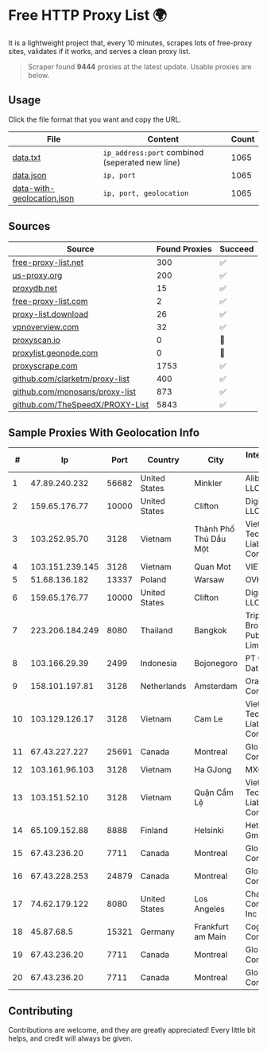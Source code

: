 
# Free HTTP Proxy List 🌍

It is a lightweight project that, every 10 minutes, scrapes lots of free-proxy sites, validates if it works, and serves a clean proxy list.


> Scraper found **9444** proxies at the latest update. Usable proxies are below.

## Usage

Click the file format that you want and copy the URL.


|File|Content|Count|
|----|-------|-----|
|[data.txt](https://raw.githubusercontent.com/themiralay/Proxy-List-World/master/data.txt)|`ip_address:port` combined (seperated new line)|1065|
|[data.json](https://raw.githubusercontent.com/themiralay/Proxy-List-World/master/data.json)|`ip, port`|1065|
|[data-with-geolocation.json](https://raw.githubusercontent.com/themiralay/Proxy-List-World/master/data-with-geolocation.json)|`ip, port, geolocation`|1065|

## Sources

|Source|Found Proxies|Succeed|
|------|-------------|-------|
|[free-proxy-list.net](https://free-proxy-list.net)|300|✅|
|[us-proxy.org](https://www.us-proxy.org)|200|✅|
|[proxydb.net](http://proxydb.net)|15|✅|
|[free-proxy-list.com](https://free-proxy-list.com/?page=&port=&type%5B%5D=http&type%5B%5D=https&up_time=0&search=Search)|2|✅|
|[proxy-list.download](https://www.proxy-list.download/HTTP)|26|✅|
|[vpnoverview.com](https://vpnoverview.com/privacy/anonymous-browsing/free-proxy-servers)|32|✅|
|[proxyscan.io](https://www.proxyscan.io)|0|🚫|
|[proxylist.geonode.com](https://proxylist.geonode.com/api/proxy-list?limit=300&page=1&sort_by=lastChecked&sort_type=desc&protocols=http,https)|0|🚫|
|[proxyscrape.com](https://api.proxyscrape.com/v2/?request=displayproxies&protocol=http&timeout=10000&country=all&ssl=all&anonymity=all)|1753|✅|
|[github.com/clarketm/proxy-list](https://raw.githubusercontent.com/clarketm/proxy-list/master/proxy-list-raw.txt)|400|✅|
|[github.com/monosans/proxy-list](https://raw.githubusercontent.com/monosans/proxy-list/main/proxies/http.txt)|873|✅|
|[github.com/TheSpeedX/PROXY-List](https://raw.githubusercontent.com/TheSpeedX/PROXY-List/master/http.txt)|5843|✅|


## Sample Proxies With Geolocation Info

|#|Ip|Port|Country|City|Internet Service Provider|
|-|--|----|-------|----|-------------------------|
|1|47.89.240.232|56682|United States|Minkler|Alibaba.com LLC|
|2|159.65.176.77|10000|United States|Clifton|DigitalOcean, LLC|
|3|103.252.95.70|3128|Vietnam|Thành Phố Thủ Dầu Một|Viet Digital Technology Liability Company|
|4|103.151.239.145|3128|Vietnam|Quan Mot|VIETBRANDS|
|5|51.68.136.182|13337|Poland|Warsaw|OVH SAS|
|6|159.65.176.77|10000|United States|Clifton|DigitalOcean, LLC|
|7|223.206.184.249|8080|Thailand|Bangkok|Triple T Broadband Public Company Limited|
|8|103.166.29.39|2499|Indonesia|Bojonegoro|PT Global Media Data Prima|
|9|158.101.197.81|3128|Netherlands|Amsterdam|Oracle Corporation|
|10|103.129.126.17|3128|Vietnam|Cam Le|Viet Digital Technology Liability Company|
|11|67.43.227.227|25691|Canada|Montreal|GloboTech Communications|
|12|103.161.96.103|3128|Vietnam|Ha GJong|MXGROUP|
|13|103.151.52.10|3128|Vietnam|Quận Cẩm Lệ|Viet Digital Technology Liability Company|
|14|65.109.152.88|8888|Finland|Helsinki|Hetzner Online GmbH|
|15|67.43.236.20|7711|Canada|Montreal|GloboTech Communications|
|16|67.43.228.253|24879|Canada|Montreal|GloboTech Communications|
|17|74.62.179.122|8080|United States|Los Angeles|Charter Communications Inc|
|18|45.87.68.5|15321|Germany|Frankfurt am Main|Cogent Communications|
|19|67.43.236.20|7711|Canada|Montreal|GloboTech Communications|
|20|67.43.236.20|7711|Canada|Montreal|GloboTech Communications|



## Contributing

Contributions are welcome, and they are greatly appreciated! Every
little bit helps, and credit will always be given.

